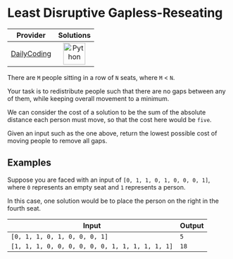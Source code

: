 # Least Disruptive Gapless-Reseating

<!-- INFO TABLE BEGIN -->

| Provider                                              | Solutions                                                                                                                                        |
| :---------------------------------------------------: | :----------------------------------------------------------------------------------------------------------------------------------------------: |
| [DailyCoding](../../../docs/providers/DailyCoding.md) | [<img src="https://res.cloudinary.com/rascaltwo/image/upload/v1631924087/python_xzdlti.svg" alt="Python" title="Python" width="50" />](solve.py) |

<!-- INFO TABLE END -->

There are `M` people sitting in a row of `N` seats, where `M` < `N`.

Your task is to redistribute people such that there are no gaps between any of them, while keeping overall movement to a minimum.

We can consider the cost of a solution to be the sum of the absolute distance each person must move, so that the cost here would be `five`.

Given an input such as the one above, return the lowest possible cost of moving people to remove all gaps.

## Examples

Suppose you are faced with an input of `[0, 1, 1, 0, 1, 0, 0, 0, 1]`, where `0` represents an empty seat and `1` represents a person.

In this case, one solution would be to place the person on the right in the fourth seat.

| Input                                           | Output |
| ----------------------------------------------- | ------ |
| `[0, 1, 1, 0, 1, 0, 0, 0, 1]`                   | `5`    |
| `[1, 1, 1, 0, 0, 0, 0, 0, 0, 1, 1, 1, 1, 1, 1]` | `18`   |
